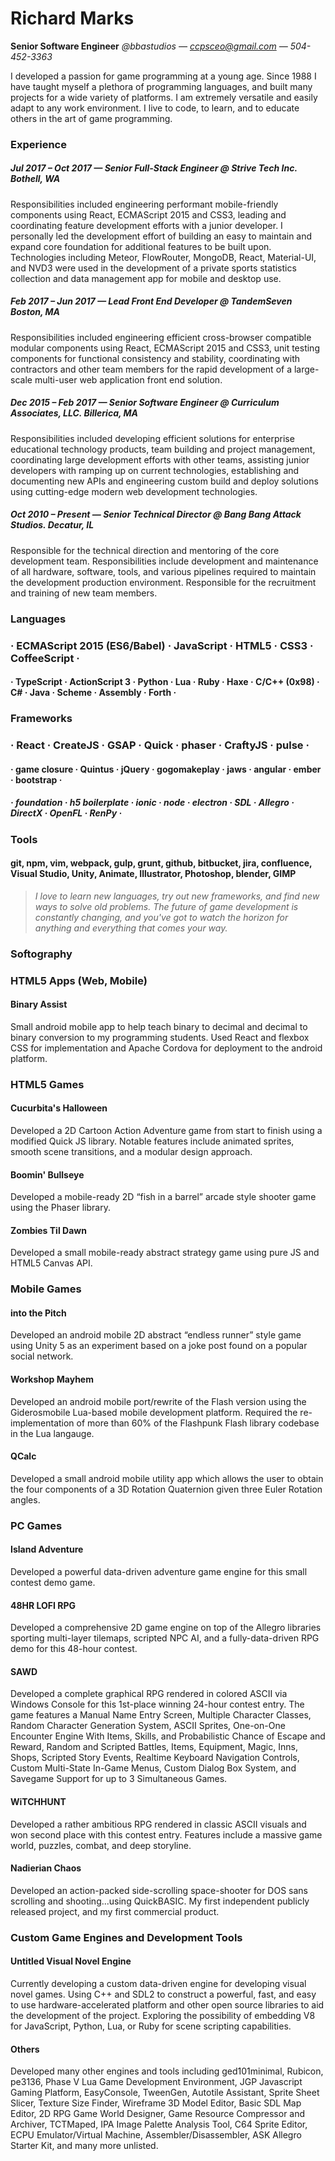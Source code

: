 Richard Marks
===
**Senior Software Engineer**
_@bbastudios &mdash; ccpsceo@gmail.com &mdash; 504-452-3363_

I developed a passion for game programming at a young age. Since 1988 I have taught myself a plethora of programming languages, and built many projects for a wide variety of platforms. I am extremely versatile and easily adapt to any work environment. I live to code, to learn, and to educate others in the art of game programming.

### Experience

##### Jul 2017 &ndash; Oct 2017 &mdash; Senior Full-Stack Engineer @ Strive Tech Inc. Bothell, WA
Responsibilities included engineering performant mobile-friendly components using React, ECMAScript 2015 and CSS3, leading and coordinating feature development efforts with a junior developer. I personally led the development effort of building an easy to maintain and expand core foundation for additional features to be built upon. Technologies including Meteor, FlowRouter, MongoDB, React, Material-UI, and NVD3 were used in the development of a private sports statistics collection and data management app for mobile and desktop use.

##### Feb 2017 &ndash; Jun 2017 &mdash; Lead Front End Developer @ TandemSeven Boston, MA
Responsibilities included engineering efficient cross-browser compatible modular components using React, ECMAScript 2015 and CSS3, unit testing components for functional consistency and stability, coordinating with contractors and other team members for the rapid development of a large-scale multi-user web application front end solution.

##### Dec 2015 &ndash; Feb 2017 &mdash; Senior Software Engineer @ Curriculum Associates, LLC. Billerica, MA
Responsibilities included developing efficient solutions for enterprise educational technology products, team building and project management, coordinating large development efforts with other teams, assisting junior developers with ramping up on current technologies, establishing and documenting new APIs and engineering custom build and deploy solutions using cutting-edge modern web development technologies.

##### Oct 2010 &ndash; Present &mdash; Senior Technical Director @ Bang Bang Attack Studios. Decatur, IL
Responsible for the technical direction and mentoring of the core development team. Responsibilities include development and maintenance of all hardware, software, tools, and various pipelines required to maintain the development production environment. Responsible for the recruitment and training of new team members.

### Languages
### &centerdot; ECMAScript 2015 (ES6/Babel) &centerdot; JavaScript &centerdot; HTML5 &centerdot; CSS3 &centerdot; CoffeeScript &centerdot;

#### &centerdot; TypeScript &centerdot; ActionScript 3 &centerdot; Python &centerdot; Lua &centerdot; Ruby &centerdot; Haxe &centerdot; C/C++ (0x98) &centerdot; C# &centerdot; Java &centerdot; Scheme &centerdot; Assembly &centerdot; Forth &centerdot;

### Frameworks
### &centerdot; React &centerdot; CreateJS &centerdot; GSAP &centerdot; Quick &centerdot; phaser &centerdot; CraftyJS &centerdot; pulse &centerdot;

#### &centerdot; game closure &centerdot; Quintus &centerdot; jQuery &centerdot; gogomakeplay &centerdot; jaws &centerdot; angular &centerdot; ember &centerdot; bootstrap &centerdot;

##### &centerdot; foundation &centerdot; h5 boilerplate &centerdot; ionic &centerdot; node &centerdot; electron &centerdot; SDL &centerdot; Allegro &centerdot; DirectX &centerdot; OpenFL &centerdot; RenPy &centerdot;

### Tools
#### git, npm, vim, webpack, gulp, grunt, github, bitbucket, jira, confluence, Visual Studio, Unity, Animate, Illustrator, Photoshop, blender, GIMP

> _I love to learn new languages, try out new frameworks, and find new ways to solve old problems. The future of game development is constantly changing, and you've got to watch the horizon for anything and everything that comes your way._

### Softography

### HTML5 Apps (Web, Mobile)
#### Binary Assist
Small android mobile app to help teach binary to decimal and decimal to binary conversion to my programming students. Used React and flexbox CSS for implementation and Apache Cordova for deployment to the android platform.

### HTML5 Games
#### Cucurbita's Halloween
Developed a 2D Cartoon Action Adventure game from start to finish using a modified Quick JS library. Notable features include animated sprites, smooth scene transitions, and a modular design approach.

#### Boomin' Bullseye
Developed a mobile-ready 2D “fish in a barrel” arcade style shooter game using the Phaser library.

#### Zombies Til Dawn
Developed a small mobile-ready abstract strategy game using pure JS and HTML5 Canvas API.

### Mobile Games
#### into the Pitch
Developed an android mobile 2D abstract “endless runner” style game using Unity 5 as an experiment based on a joke post found on a popular social network.

#### Workshop Mayhem
Developed an android mobile port/rewrite of the Flash version using the Giderosmobile Lua-based mobile development platform. Required the re-implementation of more than 60% of the Flashpunk Flash library codebase in the Lua langauge.

#### QCalc
Developed a small android mobile utility app which allows the user to obtain the four components of a 3D Rotation Quaternion given three Euler Rotation angles.

### PC Games
#### Island Adventure
Developed a powerful data-driven adventure game engine for this small contest demo game.

#### 48HR LOFI RPG
Developed a comprehensive 2D game engine on top of the Allegro libraries sporting multi-layer tilemaps, scripted NPC AI, and a fully-data-driven RPG demo for this 48-hour contest.

#### SAWD
Developed a complete graphical RPG rendered in colored ASCII via Windows Console for this 1st-place winning 24-hour contest entry. The game features a Manual Name Entry Screen, Multiple Character Classes, Random Character Generation System, ASCII Sprites, One-on-One Encounter Engine With Items, Skills, and Probabilistic Chance of Escape and Reward, Random and Scripted Battles, Items, Equipment, Magic, Inns, Shops, Scripted Story Events, Realtime Keyboard Navigation Controls, Custom Multi-State In-Game Menus, Custom Dialog Box System, and Savegame Support for up to 3 Simultaneous Games.

#### WiTCHHUNT
Developed a rather ambitious RPG rendered in classic ASCII visuals and won second place with this contest entry. Features include a massive game world, puzzles, combat, and deep storyline.

#### Nadierian Chaos
Developed an action-packed side-scrolling space-shooter for DOS sans scrolling and shooting...using QuickBASIC. My first independent publicly released project, and my first commercial product.

### Custom Game Engines and Development Tools

#### Untitled Visual Novel Engine
Currently developing a custom data-driven engine for developing visual novel games. Using C++ and SDL2 to construct a powerful, fast, and easy to use hardware-accelerated platform and other open source libraries to aid the development of the project. Exploring the possibility of embedding V8 for JavaScript, Python, Lua, or Ruby for scene scripting capabilities.

#### Others
Developed many other engines and tools including ged101minimal, Rubicon, pe3136, Phase V Lua Game Development Environment, JGP Javascript Gaming Platform, EasyConsole, TweenGen, Autotile Assistant, Sprite Sheet Slicer, Texture Size Finder, Wireframe 3D Model Editor, Basic SDL Map Editor, 2D RPG Game World Designer, Game Resource Compressor and Archiver, TCTMaped, IPA Image Palette Analysis Tool, C64 Sprite Editor, ECPU Emulator/Virtual Machine,
Assembler/Disassembler, ASK Allegro Starter Kit, and many more unlisted.
